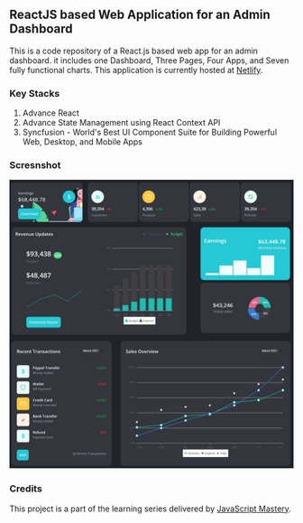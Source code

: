 ## ReactJS based Web Application for an Admin Dashboard
This is a code repository of a React.js based web app for an admin dashboard. it includes one Dashboard, Three Pages, Four Apps, and Seven fully functional charts.
This application is currently hosted at [Netlify](https://amazon-admin-dashboard.netlify.app).

### Key Stacks
1. Advance React
2. Advance State Management using React Context API
3. Syncfusion - World's Best UI Component Suite for Building Powerful Web, Desktop, and Mobile Apps

### Scresnshot
![image](https://github.com/zhenyu92/Amazon_admin_dashboard/blob/main/screenshot.JPG)

### Credits
This project is a part of the learning series delivered by [JavaScript Mastery](https://github.com/adrianhajdin).
